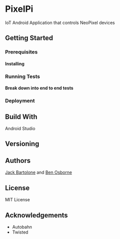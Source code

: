 # PixelPi
IoT Android Application that controls NeoPixel devices

## Getting Started

### Prerequisites

#### Installing

### Running Tests

#### Break down into end to end tests

### Deployment

## Build With

Android Studio

## Versioning

## Authors

[Jack Bartolone](https://github.com/Jaylooker) and [Ben Osborne](https://github.com/osborn14) 

## License

MIT License

## Acknowledgements

+ Autobahn 
+ Twisted

